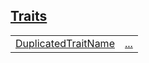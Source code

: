 
[Traits](./hello_world-traits.md)
 ---
| | |
|:---|:---|
| [DuplicatedTraitName](./hello_world-DuplicatedTraitName.md) | [...](./hello_world-DuplicatedTraitName.md) |
